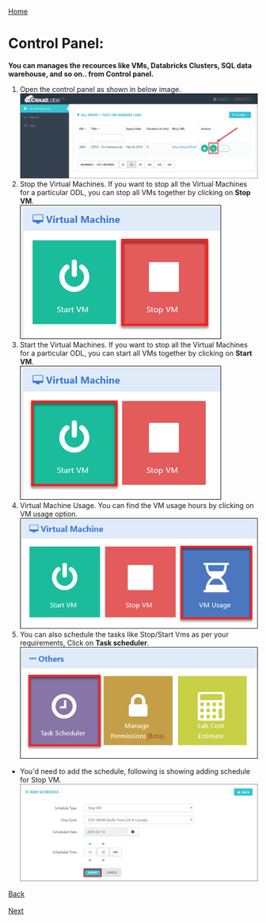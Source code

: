 [Home](./../README.md)

# Control Panel:

**You can manages the recources like VMs, Databricks Clusters, SQL data warehouse, and so on.. from Control panel.**
1. Open the control panel as shown in below image. 
 ![](images/controlpanel.png)  
2. Stop the Virtual Machines.
   If you want to stop all the Virtual Machines for a particular ODL, you can stop all VMs together by clicking on **Stop VM**.  
  ![](images/stopvm1.png) 
3. Start the Virtual Machines.
If you want to stop all the Virtual Machines for a particular ODL, you can start all VMs together by clicking on **Start VM**.   
 ![](images/startvm.png)
4. Virtual Machine Usage.
You can find the VM usage hours by clicking on VM usage option.  
 ![](images/vmusage.png) 
5. You can also schedule the tasks like Stop/Start Vms as per your requirements, Click on **Task scheduler**.
 ![](images/tasksch.png)
* You'd need to add the schedule, following is showing adding schedule for Stop VM.
![](images/taskadd.png)
 
[Back](./View_Users_Page_readme.md#view-users-page) &nbsp;&nbsp;&nbsp;&nbsp;&nbsp;&nbsp;&nbsp;&nbsp;&nbsp;&nbsp;&nbsp;&nbsp;&nbsp;&nbsp;&nbsp;&nbsp;&nbsp;&nbsp;&nbsp;&nbsp;&nbsp;&nbsp;&nbsp;&nbsp;&nbsp;&nbsp;&nbsp;&nbsp;&nbsp;&nbsp;&nbsp;&nbsp;&nbsp;&nbsp;&nbsp;&nbsp;&nbsp;&nbsp;&nbsp;&nbsp;&nbsp;&nbsp;&nbsp;&nbsp;&nbsp;&nbsp;&nbsp;&nbsp;&nbsp;&nbsp;&nbsp;&nbsp;&nbsp;&nbsp;&nbsp;&nbsp;&nbsp;&nbsp;&nbsp;&nbsp;&nbsp;&nbsp;&nbsp;&nbsp;&nbsp;&nbsp;&nbsp;&nbsp;&nbsp;&nbsp;&nbsp;&nbsp;&nbsp;&nbsp;&nbsp;&nbsp;&nbsp;&nbsp;&nbsp;&nbsp;&nbsp;&nbsp;&nbsp;&nbsp;&nbsp;&nbsp;&nbsp;&nbsp;&nbsp;&nbsp;&nbsp;&nbsp;&nbsp;&nbsp;&nbsp;&nbsp;&nbsp;&nbsp;&nbsp;&nbsp;&nbsp;&nbsp;&nbsp;&nbsp;&nbsp;&nbsp;&nbsp;&nbsp;&nbsp;&nbsp;&nbsp;&nbsp;&nbsp;&nbsp;&nbsp;&nbsp;&nbsp;&nbsp;&nbsp;&nbsp;&nbsp;&nbsp;&nbsp;&nbsp;&nbsp;&nbsp;&nbsp;[Next](./Support_Information_readme.md#support-information) 











